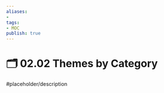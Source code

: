 ```yaml
---
aliases:
- 
tags:
- MOC
publish: true
---
```


# 🗂️ 02.02 Themes by Category

#placeholder/description 
